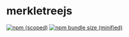 # merkletreejs

[![npm (scoped)](https://img.shields.io/npm/v/@sinasabet81/merkletreejs.svg)](https://www.npmjs.com/package/@sinasabet81/merkletreejs)
[![npm bundle size (minified)](https://img.shields.io/bundlephobia/min/@sinasabet81/merkletreejs.svg)](https://www.npmjs.com/package/@sinasabet81/merkletreejs)

